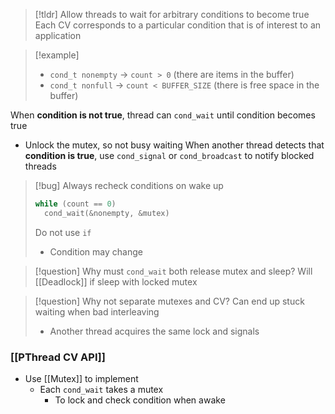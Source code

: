 > [!tldr] Allow threads to wait for arbitrary conditions to become true
> Each CV corresponds to a particular condition that is of interest to an application


> [!example]
> - `cond_t nonempty` → `count > 0` (there are items in the buffer)
> - `cond_t nonfull` → `count < BUFFER_SIZE` (there is free space in the buffer)

When **condition is not true**, thread can `cond_wait` until condition becomes true
* Unlock the mutex, so not busy waiting
When another thread detects that **condition is true**, use `cond_signal` or `cond_broadcast` to notify blocked threads

> [!bug] Always recheck conditions on wake up
> ```c
> while (count == 0)
> 	cond_wait(&nonempty, &mutex)
> ```
> Do not use `if`
> * Condition may change

> [!question] Why must `cond_wait` both release mutex and sleep?
> Will [[Deadlock]] if sleep with locked mutex

> [!question] Why not separate mutexes and CV?
> Can end up stuck waiting when bad interleaving
> * Another thread acquires the same lock and signals


### [[PThread CV API]]
* Use [[Mutex]] to implement
	* Each `cond_wait` takes a mutex
		* To lock and check condition when awake
